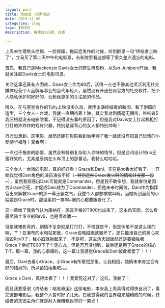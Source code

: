 ```yaml
---
layout: post
title: 终结者：暗黑命运
date: 2019-11-09
categories: blog
tags: [影视]
description: 格蕾丝x丹妮，真香

---
```


上周末忙得焦头烂额，一脸烦躁，拖延症发作的时候，听到群里一句“终结者上映了”，立马买了第二天中午的电影票，去影院里看这部等了很久差点遗忘的电影。

首先，我自己是Mackenzie Davis女士的野生电影粉，从San Junipero开始，我就关注起Davis女士的电影讯息。

关注这事还真有点困难，Davis女士作为90后，活得一点也不像其他灵活利用社交媒体经营个人品牌与事业的当代年轻人，居然没有开通任何官方的社交软件，把个人隐私保护的好好的，让粉丝更多的关注她的作品。

所以，在与塞皇合作的Tully上映没多久后，就传出演终结者的新闻，看了剧照的造型，三个女人一台戏，我就一直期待着上映，其实我对剧情毫无期待，终结者5我压根就没去电影院看，不记得没去看的原因了，但是我对Davis女士扛起机枪打打打的炸炸炸的戏有兴趣，特别是穿背心的女人都特别帅啊！

万万没想到，这电影，居然还能在影院看到当年帅了我一脸还没有把自己玩残的小爱德华福隆！真香啊！

一点也不拖沓的剧情，虽然没有特别复杂耐人寻味的情节，但是台词设计的rio还蛮好笑的，尤其是康纳在火车顶上的那番话，我特么哈哈哈。

三个女人一台戏的电影，真的好好看！Grace和Dani，实在是太香太好看了。一开始我觉得Dani角色的演员演技不好（~~~特别是吵Grace发火时的情绪转变那一段~~~），虽然我预感出Dani可能就是Commander，但是我不敢多想，我就害怕是因为Grace会死，才促成Dani成为了Coomander，但是未来时间线，Dani作为指挥官出来解救Grace的那一幕王霸之气，我整个人都想嗷嗷叫啊，当她听到面前的小姑娘是Grace时，那温柔的一笑啊~我的心都要跟着化了。

这一幕给了我勇气认为康纳在，施瓦辛格的T800也出来了，这主角天团，怎么看恶灵骑士专业的Rev9，也是很难赢~~

但是我电影真的，剧情不复杂就是打打打，不福就是干，但是伏笔不是这么埋的啊，艹！在瀑布的水电站那里，Grace说电磁炮武器坏了，那只能用自己的核心来摧毁Rev9了，我心脏就揪起来了，不是吧，这主角天团居然还是要牺牲我Grace？幸好T800下了个定心丸，但是万万没想到，最后还是用了Grace的核心T-T...那一幕，我的心事痛的，这一幕让我感觉Grace和Dani彼此相爱了！！！

最后，Dani去看小Grace，小Grace有所察觉那里，让我相信，她俩未来肯定会有好的结局的，所以请拍续集吧。。。

Grace x Dani，真得太香了！！！我爱死这对了，这坑，我躺了！

而且我要感谢《终结者：暗黑命运》这部电影，本来我上周真得过得快自闭了，看完这部电影后，我整个人暂时好了几天。在我觉得我的世界越来越糟糕的时候，终结者的天团主角们就是射入我糟糕世界的一束光！


